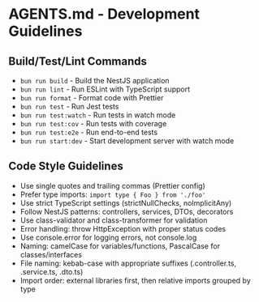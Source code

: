 # AGENTS.md - Development Guidelines

## Build/Test/Lint Commands

- `bun run build` - Build the NestJS application
- `bun run lint` - Run ESLint with TypeScript support
- `bun run format` - Format code with Prettier
- `bun run test` - Run Jest tests
- `bun run test:watch` - Run tests in watch mode
- `bun run test:cov` - Run tests with coverage
- `bun run test:e2e` - Run end-to-end tests
- `bun run start:dev` - Start development server with watch mode

## Code Style Guidelines

- Use single quotes and trailing commas (Prettier config)
- Prefer type imports: `import type { Foo } from './foo'`
- Use strict TypeScript settings (strictNullChecks, noImplicitAny)
- Follow NestJS patterns: controllers, services, DTOs, decorators
- Use class-validator and class-transformer for validation
- Error handling: throw HttpException with proper status codes
- Use console.error for logging errors, not console.log
- Naming: camelCase for variables/functions, PascalCase for classes/interfaces
- File naming: kebab-case with appropriate suffixes (.controller.ts, .service.ts, .dto.ts)
- Import order: external libraries first, then relative imports grouped by type
